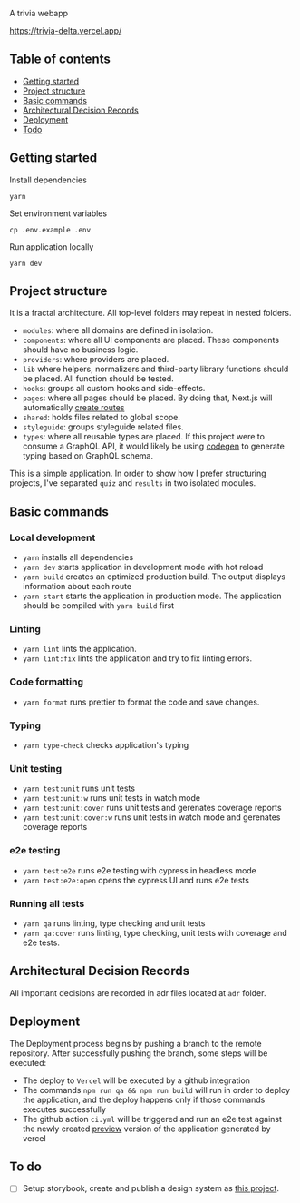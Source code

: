 A trivia webapp

https://trivia-delta.vercel.app/

## Table of contents

- [Getting started](#getting-started)
- [Project structure](#project-structure)
- [Basic commands](#basic-commands)
- [Architectural Decision Records](#architectural-decision-records)
- [Deployment](#deployment)
- [Todo](#to-do)

## Getting started

Install dependencies

```
yarn
```

Set environment variables

```
cp .env.example .env
```

Run application locally

```
yarn dev
```

## Project structure

It is a fractal architecture. All top-level folders may repeat in nested folders.

- `modules`: where all domains are defined in isolation.
- `components`: where all UI components are placed. These components should have no business logic.
- `providers`: where providers are placed.
- `lib` where helpers, normalizers and third-party library functions should be placed. All function should be tested.
- `hooks`: groups all custom hooks and side-effects.
- `pages`: where all pages should be placed. By doing that, Next.js will automatically [create routes](https://nextjs.org/docs/basic-features/pages)
- `shared`: holds files related to global scope.
- `styleguide`: groups styleguide related files.
- `types`: where all reusable types are placed. If this project were to consume a GraphQL API, it would likely be using [codegen](https://www.graphql-code-generator.com/) to generate typing based on GraphQL schema.

This is a simple application. In order to show how I prefer structuring projects, I've separated `quiz` and `results` in two isolated modules.

## Basic commands

### Local development

- `yarn` installs all dependencies
- `yarn dev` starts application in development mode with hot reload
- `yarn build` creates an optimized production build. The output displays information about each route
- `yarn start` starts the application in production mode. The application should be compiled with `yarn build` first

### Linting

- `yarn lint` lints the application.
- `yarn lint:fix` lints the application and try to fix linting errors.

### Code formatting

- `yarn format` runs prettier to format the code and save changes.

### Typing

- `yarn type-check` checks application's typing

### Unit testing

- `yarn test:unit` runs unit tests
- `yarn test:unit:w` runs unit tests in watch mode
- `yarn test:unit:cover` runs unit tests and gerenates coverage reports
- `yarn test:unit:cover:w` runs unit tests in watch mode and gerenates coverage reports

### e2e testing

- `yarn test:e2e` runs e2e testing with cypress in headless mode
- `yarn test:e2e:open` opens the cypress UI and runs e2e tests

### Running all tests

- `yarn qa` runs linting, type checking and unit tests
- `yarn qa:cover` runs linting, type checking, unit tests with coverage and e2e tests.

## Architectural Decision Records

All important decisions are recorded in adr files located at `adr` folder.

## Deployment

The Deployment process begins by pushing a branch to the remote repository. After successfully pushing the branch, some steps will be executed:

- The deploy to `Vercel` will be executed by a github integration
- The commands `npm run qa && npm run build` will run in order to deploy the application, and the deploy happens only if those commands executes successfully
- The github action `ci.yml` will be triggered and run an e2e test against the newly created [preview](https://vercel.com/docs/platform/deployments#preview) version of the application generated by vercel

## To do

- [ ] Setup storybook, create and publish a design system as [this project](https://github.com/guilhermedeoliveira/storybook).

